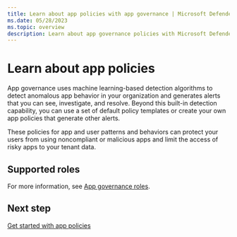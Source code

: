 ```yaml
---
title: Learn about app policies with app governance | Microsoft Defender for Cloud Apps
ms.date: 05/28/2023
ms.topic: overview
description: Learn about app governance policies with Microsoft Defender for Cloud Apps in Microsoft Defender XDR.
---
```


# Learn about app policies

App governance uses machine learning-based detection algorithms to detect anomalous app behavior in your organization and generates alerts that you can see, investigate, and resolve. Beyond this built-in detection capability, you can use a set of default policy templates or create your own app policies that generate other alerts.

These policies for app and user patterns and behaviors can protect your users from using noncompliant or malicious apps and limit the access of risky apps to your tenant data.

## Supported roles

For more information, see [App governance roles](app-governance-get-started.md#roles).

## Next step

[Get started with app policies](app-governance-app-policies-get-started.md)
